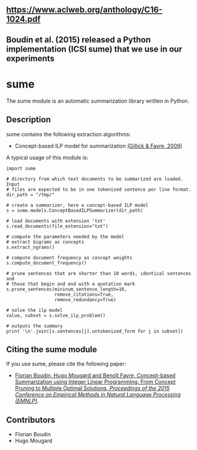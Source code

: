 ## https://www.aclweb.org/anthology/C16-1024.pdf

## Boudin et al. (2015) released a Python implementation (ICSI sume) that we use in our experiments

# sume

The sume module is an automatic summarization library written in Python.

## Description

sume contains the following extraction algorithms:

  * Concept-based ILP model for summarization
    [(Gillick & Favre, 2009)](http://www.aclweb.org/anthology/W09-1802)

A typical usage of this module is:

    import sume

    # directory from which text documents to be summarized are loaded. Input
    # files are expected to be in one tokenized sentence per line format.
    dir_path = "/tmp/"

    # create a summarizer, here a concept-based ILP model
    s = sume.models.ConceptBasedILPSummarizer(dir_path)

    # load documents with extension 'txt'
    s.read_documents(file_extension="txt")

    # compute the parameters needed by the model
    # extract bigrams as concepts
    s.extract_ngrams()

    # compute document frequency as concept weights
    s.compute_document_frequency()

    # prune sentences that are shorter than 10 words, identical sentences and
    # those that begin and end with a quotation mark
    s.prune_sentences(mininum_sentence_length=10,
                      remove_citations=True,
                      remove_redundancy=True)

    # solve the ilp model
    value, subset = s.solve_ilp_problem()

    # outputs the summary
    print '\n'.join([s.sentences[j].untokenized_form for j in subset])

## Citing the sume module

If you use sume, please cite the following paper:

  * [Florian Boudin, Hugo Mougard and Benoît Favre, Concept-based Summarization
    using Integer Linear Programming: From Concept Pruning to Multiple Optimal
    Solutions, *Proceedings of the 2015 Conference on Empirical Methods in 
    Natural Language Processing (EMNLP)*](http://aclweb.org/anthology/D15-1220).

## Contributors

* Florian Boudin
* Hugo Mougard
